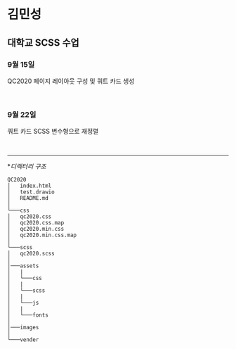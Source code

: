# 김민성

## 대학교 SCSS 수업
### 9월 15일
QC2020 페이지 레이아웃 구성 및 쿼트 카드 생성

<br>

### 9월 22일
쿼트 카드 SCSS 변수형으로 재정렬

<br>

---
**디렉터리 구조*
```
QC2020
│   index.html
│   test.drawio
│   README.md
│
└───css
│   qc2020.css
│   qc2020.css.map
│   qc2020.min.css
│   qc2020.min.css.map
│
└───scss
│   qc2020.scss    
│   
│───assets
│   |
│   └───css
│   |
│   └───scss
│   |
│   └───js
│   |
│   └───fonts
│
│───images
│
└───vender

```